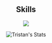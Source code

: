 <h2 align="center">Skills</h2>

<p align="center">
  <a href="https://github.com/shuttleai">
    <img src="https://skillicons.dev/icons?i=python,tailwind,react,nextjs,ts,html,css,vscode" />
  </a>
</p>

<p href="https://github.com/shuttleai" align="center">
    <img alt="Tristan's Stats" src="https://github-readme-stats-git-masterorgs-github-readme-stats-team.vercel.app/api?username=tristandevs&include_orgs=true&show_icons=true&hide_border=true&theme=tokyonight&locale=en">
</p>
